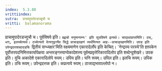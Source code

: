 ```yaml
---
index:  5.3.80
vrittiindex: 
sutra:  प्राचामुपादेरडज्बुचौ च
vritti:  balamanorama 
---
```


प्राचामुपादेरडज्वुचौ च। पूर्वविषये इति। `बह्वचो मनुष्यनाम्नः' इति सूत्रविषये इत्यर्थः। चाद्यथाप्राप्तमिति। ठच्, धन्, इलच्चेत्यर्थः। ठज्वेत्यतो वेत्यनुवृत्त्यैव सिद्धे प्राचाङ्ग्रहणं व्यर्थमित्यत आह--प्राचाङ्ग्रहणमिति। उपड इति उपेन्द्रदत्तशब्दादडचि `द्वितीयं सन्ध्यक्षर'मिति वक्ष्यमाणेन एकारादेर्लोप इति केचित्। `नेन्द्रस्य परस्ये'ति ज्ञापकेन पूर्वोत्तरपदनिमित्तकार्यापेक्षया अन्तरङ्गस्याप्येकादेशस्य पूर्वमप्रवृत्तेरिकारादिलोप इति शब्देन्दुशेखरे। उपक इति। वुचि अकादेशे एकारादिलोपे रूपम्। उपिय इति। घनि रूपम्। उपिल इति। इलचि रूपम्। उपिक इति। ठचि रूपम्। उपेन्द्रदत्तक इति। कप्रत्यये रूपम्। ठाजाद्यभावाल्लोपो न। 

